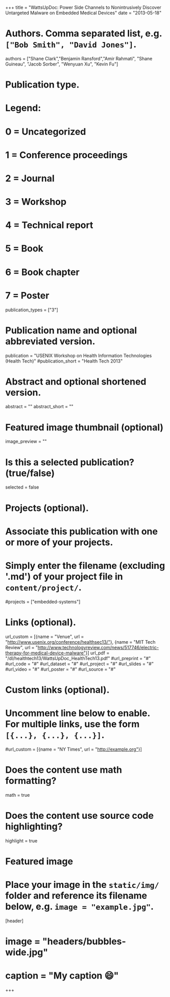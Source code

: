 +++
title = "WattsUpDoc: Power Side Channels to Nonintrusively Discover Untargeted Malware on Embedded Medical Devices"
date = "2013-05-18"

# Authors. Comma separated list, e.g. `["Bob Smith", "David Jones"]`.
authors = ["Shane Clark","Benjamin Ransford","Amir Rahmati", "Shane Guineau", "Jacob Sorber", "Wenyuan Xu", "Kevin Fu"]

# Publication type.
# Legend:
# 0 = Uncategorized
# 1 = Conference proceedings
# 2 = Journal
# 3 = Workshop
# 4 = Technical report
# 5 = Book
# 6 = Book chapter
# 7 = Poster
publication_types = ["3"]

# Publication name and optional abbreviated version.
publication = "USENIX Workshop on Health Information Technologies (Health Tech)"
#publication_short = "Health Tech 2013"

# Abstract and optional shortened version.
abstract = ""
abstract_short = ""

# Featured image thumbnail (optional)
image_preview = ""

# Is this a selected publication? (true/false)
selected = false

# Projects (optional).
#   Associate this publication with one or more of your projects.
#   Simply enter the filename (excluding '.md') of your project file in `content/project/`.
#projects = ["embedded-systems"]

# Links (optional).
url_custom = [{name = "Venue", url = "http://www.usenix.org/conference/healthsec13/"},
{name = "MIT Tech Review", url = "http://www.technologyreview.com/news/517746/electric-therapy-for-medical-device-malware"}]
url_pdf = "/dl/healthtech13/WattsUpDoc_HealthTech13.pdf"
#url_preprint = "#"
#url_code = "#"
#url_dataset = "#"
#url_project = "#"
#url_slides = "#"
#url_video = "#"
#url_poster = "#"
#url_source = "#"

# Custom links (optional).
#   Uncomment line below to enable. For multiple links, use the form `[{...}, {...}, {...}]`.
#url_custom = [{name = "NY Times", url = "http://example.org"}]

# Does the content use math formatting?
math = true

# Does the content use source code highlighting?
highlight = true

# Featured image
# Place your image in the `static/img/` folder and reference its filename below, e.g. `image = "example.jpg"`.
[header]
# image = "headers/bubbles-wide.jpg"
# caption = "My caption :smile:"

+++
